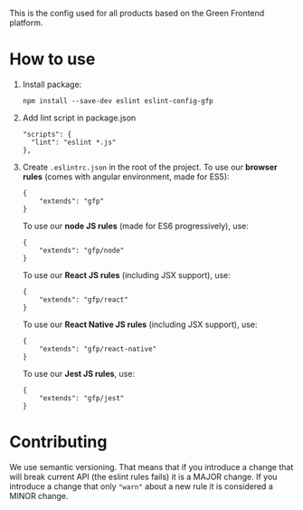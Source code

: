 This is the config used for all products based on the Green Frontend platform.

# How to use
1. Install package:
	```
	npm install --save-dev eslint eslint-config-gfp
	```

2. Add lint script in package.json
	```
	"scripts": {
      "lint": "eslint *.js"
    },
    ```
3. Create `.eslintrc.json` in the root of the project.
	To use our **browser rules** (comes with angular environment, made for ES5):
	```
	{
	    "extends": "gfp"
	}
	```

	To use our **node JS rules** (made for ES6 progressively), use:
	```
	{
	    "extends": "gfp/node"
	}
	```
	
	To use our **React JS rules** (including JSX support), use:
	```
	{
	    "extends": "gfp/react"
	}
	```

    To use our **React Native JS rules** (including JSX support), use:
	```
	{
	    "extends": "gfp/react-native"
	}
	```
	
	To use our **Jest JS rules**, use:
	```
	{
	    "extends": "gfp/jest"
	}
	```

# Contributing

We use semantic versioning. That means that if you introduce a change that will break current API (the eslint rules fails) it is a MAJOR change.
If you introduce a change that only `"warn"` about a new rule it is considered a MINOR change.

